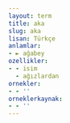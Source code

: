 ```yaml
---
layout: term
title: aka
slug: aka
lisan: Türkçe
anlamlar:
- ► ağabey
ozellikler:
- - isim
  - ağızlardan
ornekler:
- - ''
orneklerkaynak:
- - ''
---
```

